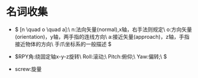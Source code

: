 # 名词收集

* $
[n \quad  o \quad a]:\\
 n:法向矢量(normal),x轴，右手法则规定\\
 o:方向矢量(orientation)，y轴，两手指的连线方向\\
 a:接近矢量(approach)，z轴，手指接近物体的方向\\
 手爪坐标系的一般描述
 $

* $RPY角:绕固定轴x-y-z旋转\\
  Roll:滚动;\\
  Pitch:俯仰;\\
  Yaw:偏转;\\
  $


* screw:旋量
  